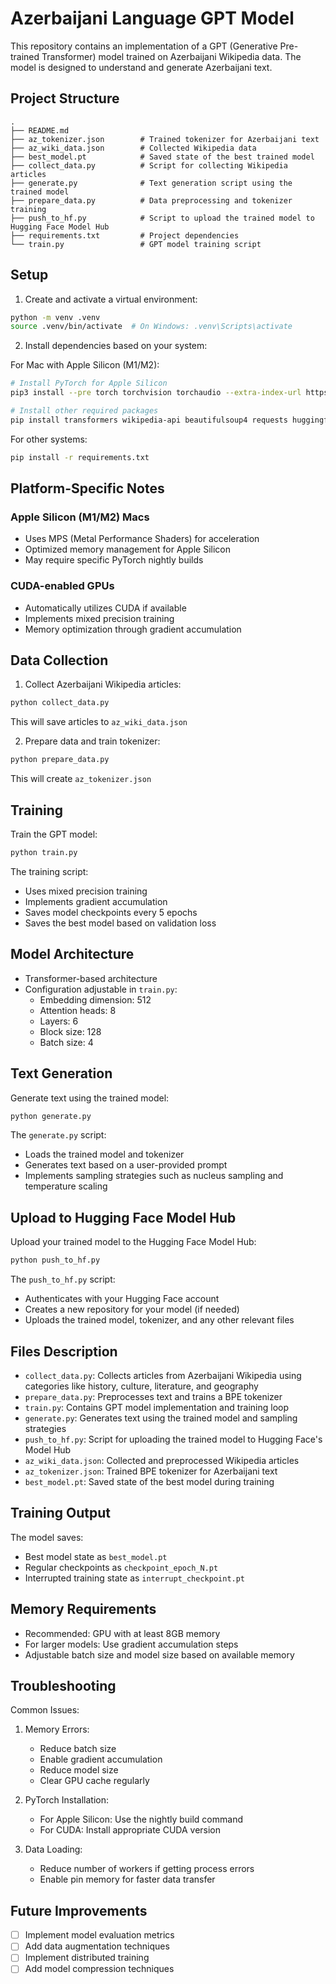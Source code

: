 # Azerbaijani Language GPT Model

This repository contains an implementation of a GPT (Generative Pre-trained Transformer) model trained on Azerbaijani Wikipedia data. The model is designed to understand and generate Azerbaijani text.

## Project Structure
```
.
├── README.md
├── az_tokenizer.json        # Trained tokenizer for Azerbaijani text
├── az_wiki_data.json        # Collected Wikipedia data
├── best_model.pt            # Saved state of the best trained model
├── collect_data.py          # Script for collecting Wikipedia articles
├── generate.py              # Text generation script using the trained model
├── prepare_data.py          # Data preprocessing and tokenizer training
├── push_to_hf.py            # Script to upload the trained model to Hugging Face Model Hub
├── requirements.txt         # Project dependencies
└── train.py                 # GPT model training script
```

## Setup

1. Create and activate a virtual environment:
```bash
python -m venv .venv
source .venv/bin/activate  # On Windows: .venv\Scripts\activate
```

2. Install dependencies based on your system:

For Mac with Apple Silicon (M1/M2):
```bash
# Install PyTorch for Apple Silicon
pip3 install --pre torch torchvision torchaudio --extra-index-url https://download.pytorch.org/whl/nightly/cpu

# Install other required packages
pip install transformers wikipedia-api beautifulsoup4 requests huggingface_hub
```

For other systems:
```bash
pip install -r requirements.txt
```

## Platform-Specific Notes

### Apple Silicon (M1/M2) Macs
- Uses MPS (Metal Performance Shaders) for acceleration
- Optimized memory management for Apple Silicon
- May require specific PyTorch nightly builds

### CUDA-enabled GPUs
- Automatically utilizes CUDA if available
- Implements mixed precision training
- Memory optimization through gradient accumulation

## Data Collection

1. Collect Azerbaijani Wikipedia articles:
```bash
python collect_data.py
```
This will save articles to `az_wiki_data.json`

2. Prepare data and train tokenizer:
```bash
python prepare_data.py
```
This will create `az_tokenizer.json`

## Training

Train the GPT model:
```bash
python train.py
```

The training script:
- Uses mixed precision training
- Implements gradient accumulation
- Saves model checkpoints every 5 epochs
- Saves the best model based on validation loss

## Model Architecture

- Transformer-based architecture
- Configuration adjustable in `train.py`:
  - Embedding dimension: 512
  - Attention heads: 8
  - Layers: 6
  - Block size: 128
  - Batch size: 4

## Text Generation

Generate text using the trained model:
```bash
python generate.py
```
The `generate.py` script:
- Loads the trained model and tokenizer
- Generates text based on a user-provided prompt
- Implements sampling strategies such as nucleus sampling and temperature scaling

## Upload to Hugging Face Model Hub

Upload your trained model to the Hugging Face Model Hub:
```bash
python push_to_hf.py
```
The `push_to_hf.py` script:
- Authenticates with your Hugging Face account
- Creates a new repository for your model (if needed)
- Uploads the trained model, tokenizer, and any other relevant files

## Files Description

- `collect_data.py`: Collects articles from Azerbaijani Wikipedia using categories like history, culture, literature, and geography
- `prepare_data.py`: Preprocesses text and trains a BPE tokenizer
- `train.py`: Contains GPT model implementation and training loop
- `generate.py`: Generates text using the trained model and sampling strategies
- `push_to_hf.py`: Script for uploading the trained model to Hugging Face's Model Hub
- `az_wiki_data.json`: Collected and preprocessed Wikipedia articles
- `az_tokenizer.json`: Trained BPE tokenizer for Azerbaijani text
- `best_model.pt`: Saved state of the best model during training

## Training Output

The model saves:
- Best model state as `best_model.pt`
- Regular checkpoints as `checkpoint_epoch_N.pt`
- Interrupted training state as `interrupt_checkpoint.pt`

## Memory Requirements

- Recommended: GPU with at least 8GB memory
- For larger models: Use gradient accumulation steps
- Adjustable batch size and model size based on available memory

## Troubleshooting

Common Issues:
1. Memory Errors:
   - Reduce batch size
   - Enable gradient accumulation
   - Reduce model size
   - Clear GPU cache regularly

2. PyTorch Installation:
   - For Apple Silicon: Use the nightly build command
   - For CUDA: Install appropriate CUDA version

3. Data Loading:
   - Reduce number of workers if getting process errors
   - Enable pin memory for faster data transfer

## Future Improvements

- [ ] Implement model evaluation metrics
- [ ] Add data augmentation techniques
- [ ] Implement distributed training
- [ ] Add model compression techniques